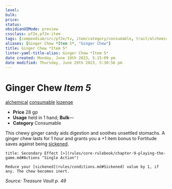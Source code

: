 ```yaml
---
level:
bulk:
price:
status:
obsidianUIMode: preview
cssclass: pf2e,pf2e-item
tags: [compendium/src/pf2e/tv, item/category/consumable, trait/alchemical, trait/consumable, trait/lozenge]
aliases: [Ginger Chew *Item 5*, "Ginger Chew"]
title: Ginger Chew *Item 5*
linter-yaml-title-alias: Ginger Chew *Item 5*
date created: Monday, June 19th 2023, 5:15:09 pm
date modified: Thursday, June 29th 2023, 5:30:56 pm
---
```


# Ginger Chew *Item 5*

[alchemical](rules/traits/alchemical.md) [consumable](rules/traits/consumable.md) [lozenge](rules/traits/lozenge-tv.md)  

- **Price** 28 gp
- **Usage** held in 1 hand; **Bulk**—
- **Category** Consumable

This chewy ginger candy aids digestion and soothes unsettled stomachs. A ginger chew lasts for 1 hour and grants you a +1 item bonus to Fortitude saves against being [sickened](rules/conditions.md#Sickened).

```ad-embed-ability
title: Secondary Effect [>](rules/core-rulebook/chapter-9-playing-the-game.md#Actions "Single Action")

Reduce your [sickened](rules/conditions.md#Sickened) value by 1, if any. The chew becomes inert.
```

*Source: Treasure Vault p. 49*
